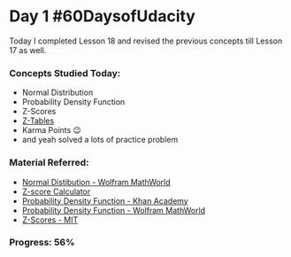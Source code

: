 # Day 1 #60DaysofUdacity

Today I completed Lesson 18 and revised the previous concepts till Lesson 17 as well.

### Concepts Studied Today:
- Normal Distribution
- Probability Density Function
- Z-Scores
- [Z-Tables](./ZTable.jpg)
- Karma Points :wink:
- and yeah solved a lots of practice problem

### Material Referred:
- [Normal Distibution - Wolfram MathWorld](http://mathworld.wolfram.com/NormalDistribution.html)
- [Z-score Calculator](https://www.calculator.net/z-score-calculator.html)
- [Probability Density Function - Khan Academy](https://www.youtube.com/watch?v=Fvi9A_tEmXQ)
- [Probability Density Function - Wolfram MathWorld](http://mathworld.wolfram.com/ProbabilityDensityFunction.html)
- [Z-Scores - MIT](http://web.mit.edu/11.220/spring05/computer_rec/session_5/zscores.htm)

### Progress: 56%